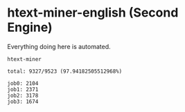 # htext-miner-english (Second Engine)

Everything doing here is automated.

```
htext-miner

total: 9327/9523 (97.94182505512968%)

job0: 2104
job1: 2371
job2: 3178
job3: 1674
```